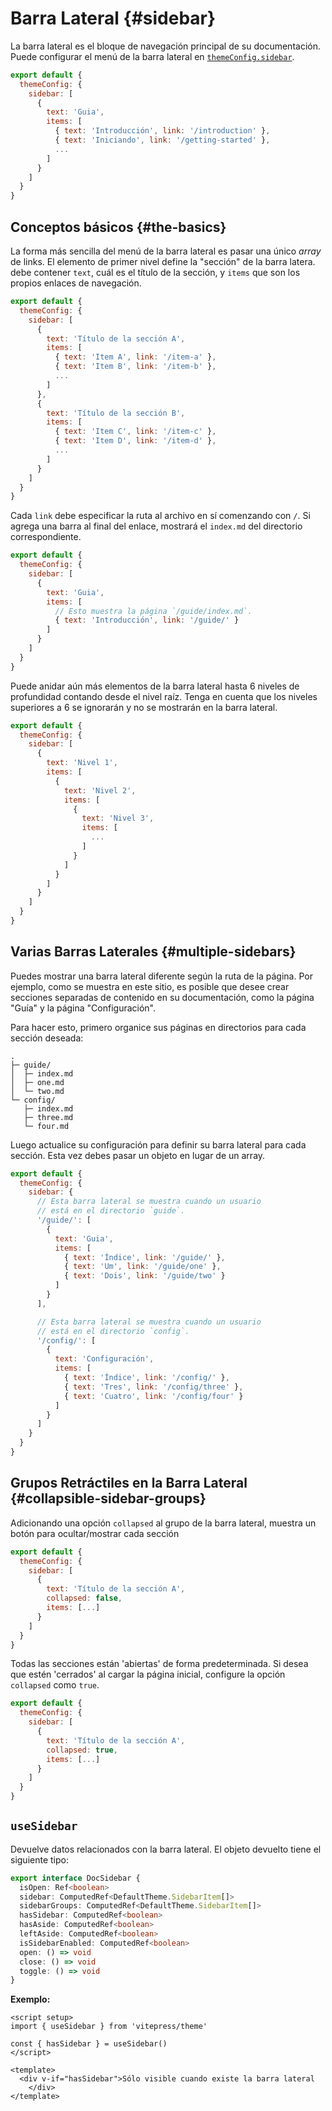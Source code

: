 # Barra Lateral {#sidebar}

La barra lateral es el bloque de navegación principal de su documentación. Puede configurar el menú de la barra lateral en [`themeConfig.sidebar`](./default-theme-config#sidebar).

```js
export default {
  themeConfig: {
    sidebar: [
      {
        text: 'Guia',
        items: [
          { text: 'Introducción', link: '/introduction' },
          { text: 'Iniciando', link: '/getting-started' },
          ...
        ]
      }
    ]
  }
}
```

## Conceptos básicos {#the-basics}

La forma más sencilla del menú de la barra lateral es pasar una único _array_ de links. El elemento de primer nivel define la "sección" de la barra latera. debe contener `text`, cuál es el título de la sección, y `items` que son los propios enlaces de navegación.

```js
export default {
  themeConfig: {
    sidebar: [
      {
        text: 'Título de la sección A',
        items: [
          { text: 'Item A', link: '/item-a' },
          { text: 'Item B', link: '/item-b' },
          ...
        ]
      },
      {
        text: 'Título de la sección B',
        items: [
          { text: 'Item C', link: '/item-c' },
          { text: 'Item D', link: '/item-d' },
          ...
        ]
      }
    ]
  }
}
```

Cada `link` debe especificar la ruta al archivo en sí comenzando con `/`.
Si agrega una barra al final del enlace, mostrará el `index.md` del directorio correspondiente.

```js
export default {
  themeConfig: {
    sidebar: [
      {
        text: 'Guia',
        items: [
          // Esto muestra la página `/guide/index.md`.
          { text: 'Introducción', link: '/guide/' }
        ]
      }
    ]
  }
}
```

Puede anidar aún más elementos de la barra lateral hasta 6 niveles de profundidad contando desde el nivel raíz. Tenga en cuenta que los niveles superiores a 6 se ignorarán y no se mostrarán en la barra lateral.

```js
export default {
  themeConfig: {
    sidebar: [
      {
        text: 'Nivel 1',
        items: [
          {
            text: 'Nivel 2',
            items: [
              {
                text: 'Nivel 3',
                items: [
                  ...
                ]
              }
            ]
          }
        ]
      }
    ]
  }
}
```

## Varias Barras Laterales {#multiple-sidebars}

Puedes mostrar una barra lateral diferente según la ruta de la página. Por ejemplo, como se muestra en este sitio, es posible que desee crear secciones separadas de contenido en su documentación, como la página "Guía" y la página "Configuración".

Para hacer esto, primero organice sus páginas en directorios para cada sección deseada:

```
.
├─ guide/
│  ├─ index.md
│  ├─ one.md
│  └─ two.md
└─ config/
   ├─ index.md
   ├─ three.md
   └─ four.md
```

Luego actualice su configuración para definir su barra lateral para cada sección. Esta vez debes pasar un objeto en lugar de un array.

```js
export default {
  themeConfig: {
    sidebar: {
      // Esta barra lateral se muestra cuando un usuario
      // está en el directorio `guide`.
      '/guide/': [
        {
          text: 'Guia',
          items: [
            { text: 'Índice', link: '/guide/' },
            { text: 'Um', link: '/guide/one' },
            { text: 'Dois', link: '/guide/two' }
          ]
        }
      ],

      // Esta barra lateral se muestra cuando un usuario
      // está en el directorio `config`.
      '/config/': [
        {
          text: 'Configuración',
          items: [
            { text: 'Índice', link: '/config/' },
            { text: 'Tres', link: '/config/three' },
            { text: 'Cuatro', link: '/config/four' }
          ]
        }
      ]
    }
  }
}
```

## Grupos Retráctiles en la Barra Lateral {#collapsible-sidebar-groups}

Adicionando una opción `collapsed` al grupo de la barra lateral, muestra un botón para ocultar/mostrar cada sección

```js
export default {
  themeConfig: {
    sidebar: [
      {
        text: 'Título de la sección A',
        collapsed: false,
        items: [...]
      }
    ]
  }
}
```

Todas las secciones están 'abiertas' de forma predeterminada. Si desea que estén 'cerrados' al cargar la página inicial, configure la opción `collapsed` como `true`.

```js
export default {
  themeConfig: {
    sidebar: [
      {
        text: 'Título de la sección A',
        collapsed: true,
        items: [...]
      }
    ]
  }
}
```

## `useSidebar` <Badge type="info" text="composable" />

Devuelve datos relacionados con la barra lateral. El objeto devuelto tiene el siguiente tipo:

```ts
export interface DocSidebar {
  isOpen: Ref<boolean>
  sidebar: ComputedRef<DefaultTheme.SidebarItem[]>
  sidebarGroups: ComputedRef<DefaultTheme.SidebarItem[]>
  hasSidebar: ComputedRef<boolean>
  hasAside: ComputedRef<boolean>
  leftAside: ComputedRef<boolean>
  isSidebarEnabled: ComputedRef<boolean>
  open: () => void
  close: () => void
  toggle: () => void
}
```

**Exemplo:**

```vue
<script setup>
import { useSidebar } from 'vitepress/theme'

const { hasSidebar } = useSidebar()
</script>

<template>
  <div v-if="hasSidebar">Sólo visible cuando existe la barra lateral
    </div>
</template>
```
